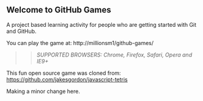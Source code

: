## Welcome to GitHub Games

A project based learning activity for people who are getting started with Git and GitHub.

You can play the game at: http://millionsm1/github-games/

>> _*SUPPORTED BROWSERS*: Chrome, Firefox, Safari, Opera and IE9+_

This fun open source game was cloned from: https://github.com/jakesgordon/javascript-tetris

Making a minor change here.
